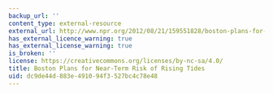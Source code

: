 ```yaml
---
backup_url: ''
content_type: external-resource
external_url: http://www.npr.org/2012/08/21/159551828/boston-plans-for-nearterm-risk-of-rising-tides
has_external_licence_warning: true
has_external_license_warning: true
is_broken: ''
license: https://creativecommons.org/licenses/by-nc-sa/4.0/
title: Boston Plans for Near-Term Risk of Rising Tides
uid: dc9de44d-883e-4910-94f3-527bc4c78e48
---
```


